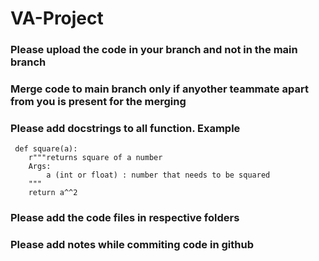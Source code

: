 # VA-Project
### Please upload the code in your branch and not in the main branch
### Merge code to main branch only if anyother teammate apart from you is present for the merging 
### Please add docstrings to all function. Example 
```
 def square(a):
    r"""returns square of a number
    Args:
        a (int or float) : number that needs to be squared 
    """
    return a^^2
```
### Please add the code files in respective folders 
### Please add notes while commiting code in github 
 